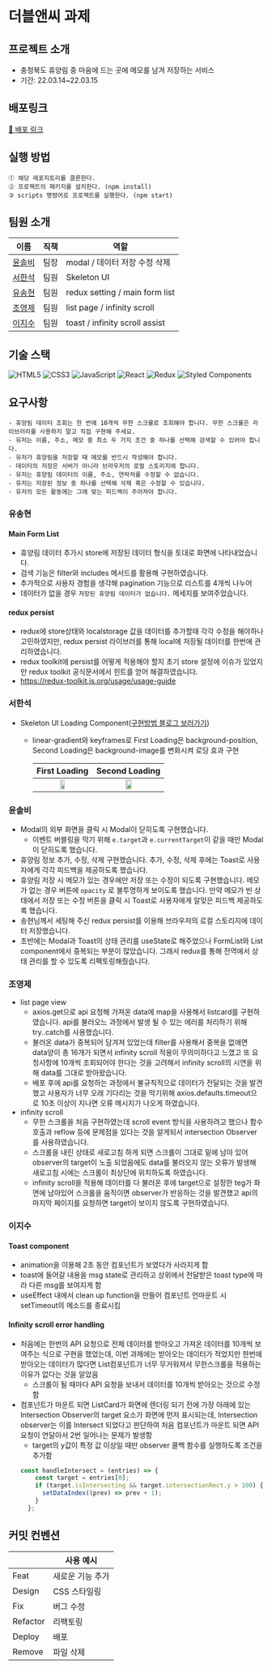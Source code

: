 # 더블앤씨 과제
## 프로젝트 소개

- 충청북도 휴양림 중 마음에 드는 곳에 메모를 남겨 저장하는 서비스
- 기간: 22.03.14~22.03.15

## 배포링크

[🚀 배포 링크](https://doublenc-9.netlify.app/)

## 실행 방법

```
① 해당 레포지토리를 클론한다.
② 프로젝트의 패키지를 설치한다. (npm install)
③ scripts 명령어로 프로젝트를 실행한다. (npm start)
```

## 팀원 소개

| 이름   | 직책 | 역할                 |
| ----- | -- | -------------------- |
| [윤솔비](https://github.com/y-solb) | 팀장 | modal / 데이터 저장 수정 삭제 |
| [서한석](https://github.com/holystorySeo) | 팀원 | Skeleton UI |
| [유송현](https://github.com/ysh2987) | 팀원 | redux setting / main form list |
| [조영제](https://github.com/youngjeJO) | 팀원 | list page / infinity scroll  |
| [이지수](https://github.com/mynameisjisoo) | 팀원 | toast / infinity scroll assist |


## 기술 스택

![HTML5](https://img.shields.io/badge/html5-%23E34F26.svg?style=for-the-badge&logo=html5&logoColor=white)
![CSS3](https://img.shields.io/badge/css3-%231572B6.svg?style=for-the-badge&logo=css3&logoColor=white)
![JavaScript](https://img.shields.io/badge/javascript-%23323330.svg?style=for-the-badge&logo=javascript&logoColor=%23F7DF1E)
![React](https://img.shields.io/badge/react-%2320232a.svg?style=for-the-badge&logo=react&logoColor=%2361DAFB)
![Redux](https://img.shields.io/badge/redux-%23593d88.svg?style=for-the-badge&logo=redux&logoColor=white)
![Styled Components](https://img.shields.io/badge/styled--components-DB7093?style=for-the-badge&logo=styled-components&logoColor=white)
<br/>

## 요구사항

```
- 휴양림 데이터 조회는 한 번에 10개씩 무한 스크롤로 조회해야 합니다. 무한 스크롤은 라이브러리를 사용하지 말고 직접 구현해 주세요.
- 유저는 이름, 주소, 메모 중 최소 두 가지 조건 중 하나를 선택해 검색할 수 있어야 합니다.
- 유저가 휴양림을 저장할 때 메모를 반드시 작성해야 합니다.
- 데이터의 저장은 서버가 아니라 브라우저의 로컬 스토리지에 합니다.
- 유저는 휴양림 데이터의 이름, 주소, 연락처를 수정할 수 없습니다.
- 유저는 저장된 정보 중 하나를 선택해 삭제 혹은 수정할 수 있습니다.
- 유저의 모든 활동에는 그에 맞는 피드백이 주어져야 합니다.
```

### 유송현
#### Main Form List 
- 휴양림 데이터 추가시 store에 저장된 데이터 형식을 토대로 화면에 나타내었습니다.
- 검색 기능은 filter와 includes 메서드를 활용해 구현하였습니다. 
- 추가적으로 사용자 경험을 생각해 pagination 기능으로 리스트를 4개씩 나누어 
- 데이터가 없을 경우 `저장된 휴양림 데이터가 없습니다.` 메세지를 보여주었습니다.

#### redux persist
- redux에 store상태와 localstorage 값을 데이터를 추가할때 각각 수정을 해야하나 고민하였지만, redux persist 라이브러를 통해 local에 저장될 데이터를 한번에 관리하였습니다.
- redux toolkit에 persist를 어떻게 적용해야 할지 초기 store 설정에 이슈가 있었지만 redux toolkit 공식문서에서 힌트를 얻어 해결하였습니다.
- https://redux-toolkit.js.org/usage/usage-guide

### 서한석
- Skeleton UI Loading Component([구현방법 블로그 보러가기](https://jobcoding.tistory.com/214))
    - linear-gradient와 keyframes로 First Loading은 background-position, Second Loading은 background-image를 변화시켜 로딩 효과 구현 <br>
    
      |First Loading|Second Loading|
      |:-:|:-:|
      |<img src="https://user-images.githubusercontent.com/87353284/158618174-61afc828-fd8e-4cf9-941c-f3f2678f23a2.gif" width="30%">|<img src="https://user-images.githubusercontent.com/87353284/158629672-358ac06d-385d-40f1-8beb-58aa299c462e.gif" width="30%">|
      

### 윤솔비
- Modal의 외부 화면을 클릭 시 Modal이 닫히도록 구현했습니다.
    - 이벤트 버블링을 막기 위해 `e.target`과 `e.currentTarget`이 같을 때만 Modal이 닫히도록 했습니다.
- 휴양림 정보 추가, 수정, 삭제 구현했습니다. 추가, 수정, 삭제 후에는 Toast로 사용자에게 각각 피드백을 제공하도록 했습니다.
- 휴양림 저장 시 메모가 있는 경우에만 저장 또는 수정이 되도록 구현했습니다. 메모가 없는 경우 버튼에 `opacity` 로 불투명하게 보이도록 했습니다. 만약 메모가 빈 상태에서 저장 또는 수정 버튼을 클릭 시 Toast로 사용자에게 알맞은 피드백 제공하도록 했습니다.
- 송현님께서 세팅해 주신 redux persist를 이용해 브라우저의 로컬 스토리지에 데이터 저장했습니다.
- 초반에는 Modal과 Toast의 상태 관리를 useState로 해주었으나 FormList와 List component에서 중복되는 부분이 많았습니다. 그래서 redux를 통해 전역에서 상태 관리를 할 수 있도록 리팩토링해줬습니다.
### 조영제
 - list page view
    - axios.get으로 api 요청해 가져온 data에 map을 사용해서 listcard를 구현하였습니다. api를 불러오느 과정에서 발생 될 수 있는 에러를 처리하기 위해 try..catch를 사용했습니다.
    - 불러온 data가 중복되어 담겨져 있었는데 filter를 사용해서 중복을 없애면 data양이 총 16개가 되면서  infinity scroll 적용이 무의미하다고 느꼈고 또 요청사항에 10개씩 조회되어야 한다는 것을 고려해서 infinity scroll의 시연을 위해 data를 그대로 받아왔습니다.
    - 배포 후에 api를 요청하는 과정에서 불규칙적으로 데이터가 전달되는 것을 발견했고 사용자가 너무 오래 기다리는 것을 막기위해 axios.defaults.timeout으로 10초 이상이 지나면 오류 메시지가 나오게 하였습니다.
 - infinity scroll
    - 무한 스크롤을 처음 구현하였는데 scroll event 방식을 사용하려고 했으나 함수 호출과 reflow 등에 문제점을 있다는 것을 알게되서 intersection Observer를 사용하였습니다.
    - 스크롤을 내린 상태로 새로고침 하게 되면 스크롤이 그대로 밑에 남아 있어 observer의 target이 노출 되었음에도 data를 불러오지 않는 오류가 발생해 새로고침 시에는 스크롤이 최상단에 위치하도록 하였습니다.
    - infinity scroll을 적용해 데이터를 다 불러온 후에 target으로 설정한 teg가 화면에 남아있어 스크롤을 움직이면 observer가 반응하는 것을 발견했고 api의 마지막 페이지를 요청하면 target이 보이지 않도록 구현하였습니다.

### 이지수
#### Toast component
- animation을 이용해 2초 동안 컴포넌트가 보였다가 사라지게 함
- toast에 들어갈 내용을 msg state로 관리하고 상위에서 전달받은 toast type에 따라 다른 msg를 보여지게 함
- useEffect 내에서 clean up function을 만들어 컴포넌트 언마운트 시 setTimeout의 메소드를 종료시킴
#### Infinity scroll error handling
- 처음에는 한번의 API 요청으로 전체 데이터를 받아오고 가져온 데이터를 10개씩 보여주는 식으로 구현을 했었는데, 이번 과제에는 받아오는 데이터가 적었지만 한번에 받아오는 데이터가 많다면 List컴포넌트가 너무 무거워져서 무한스크롤을 적용하는 이유가 없다는 것을 알았음
    - 스크롤이 될 때마다 API 요청을 보내서 데이터를 10개씩 받아오는 것으로 수정함
- 컴포넌트가 마운트 되면 ListCard가 화면에 렌더링 되기 전에 가장 아래에 있는 Intersection Observer의 target 요소가 화면에 먼저 표시되는데, Intersection observer는 이를 Intersect 되었다고 판단하여 처음 컴포넌트가 마운트 되면 API 요청이 연달아서 2번 일어나는 문제가 발생함
    - target의 y값이 특정 값 이상일 때만 observer 콜백 함수를 실행하도록 조건을 추가함
    ```jsx
    const handleIntersect = (entries) => {
        const target = entries[0];
        if (target.isIntersecting && target.intersectionRect.y > 100) {
          setDataIndex((prev) => prev + 1);
        }
      };
    ```

## 커밋 컨벤션

|          | 사용 예시        |
| -------- | ---------------- |
| Feat     | 새로운 기능 추가 |
| Design   | CSS 스타일링     |
| Fix      | 버그 수정        |
| Refactor | 리팩토링         |
| Deploy   | 배포             |
| Remove   | 파일 삭제        |
